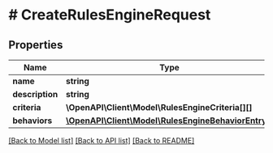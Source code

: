 # # CreateRulesEngineRequest

## Properties

Name | Type | Description | Notes
------------ | ------------- | ------------- | -------------
**name** | **string** |  |
**description** | **string** |  | [optional]
**criteria** | **\OpenAPI\Client\Model\RulesEngineCriteria[][]** |  |
**behaviors** | [**\OpenAPI\Client\Model\RulesEngineBehaviorEntry[]**](RulesEngineBehaviorEntry.md) |  |

[[Back to Model list]](../../README.md#models) [[Back to API list]](../../README.md#endpoints) [[Back to README]](../../README.md)
